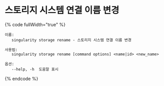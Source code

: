 # 스토리지 시스템 연결 이름 변경

{% code fullWidth="true" %}
```
이름:
   singularity storage rename - 스토리지 시스템 연결 이름 변경

사용법:
   singularity storage rename [command options] <name|id> <new_name>

옵션:
   --help, -h  도움말 표시
```
{% endcode %}